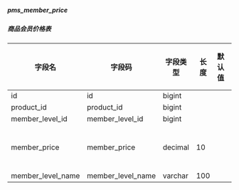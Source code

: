 
##### pms_member_price
##### 商品会员价格表
|字段名|字段码|字段类型|长度|默认值|字段描述|是否主键|
|----|----|----|----|----|----|----|
|id|id|bigint||||Y|
|product_id|product_id|bigint|||||
|member_level_id|member_level_id|bigint|||||
|member_price|member_price|decimal|10||会员价格||
|member_level_name|member_level_name|varchar|100||||

